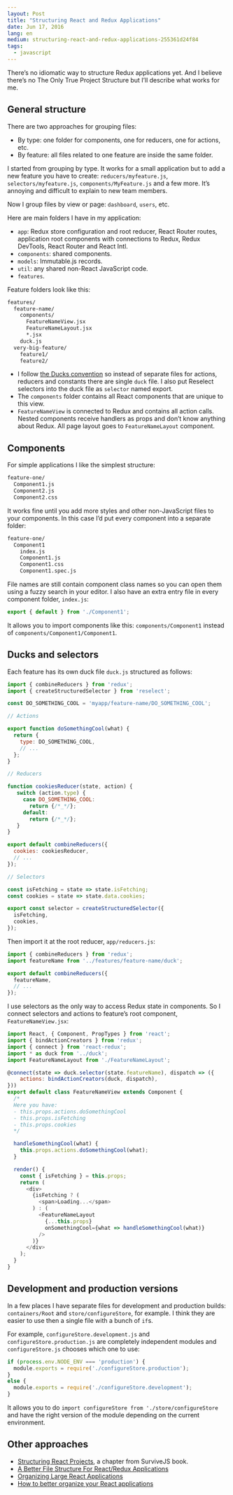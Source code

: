 ```yaml
---
layout: Post
title: "Structuring React and Redux Applications"
date: Jun 17, 2016
lang: en
medium: structuring-react-and-redux-applications-255361d24f84
tags:
  - javascript
---
```


There’s no idiomatic way to structure Redux applications yet. And I believe there’s no The Only True Project Structure but I’ll describe what works for me.

## General structure

There are two approaches for grouping files:

* By type: one folder for components, one for reducers, one for actions, etc.
* By feature: all files related to one feature are inside the same folder.

I started from grouping by type. It works for a small application but to add a new feature you have to create: `reducers/myfeature.js`, `selectors/myfeature.js`, `components/MyFeature.js` and a few more. It’s annoying and difficult to explain to new team members.

Now I group files by view or page: `dashboard`, `users`, etc.

Here are main folders I have in my application:

* `app`: Redux store configuration and root reducer, React Router routes, application root components with connections to Redux, Redux DevTools, React Router and React Intl.
* `components`: shared components.
* `models`: Immutable.js records.
* `util`: any shared non-React JavaScript code.
* `features`.

<!--more-->

Feature folders look like this:

```bash
features/
  feature-name/
    components/
      FeatureNameView.jsx
      FeatureNameLayout.jsx
      *.jsx
    duck.js
  very-big-feature/
    feature1/
    feature2/
```

* I follow [the Ducks convention](https://github.com/erikras/ducks-modular-redux) so instead of separate files for actions, reducers and constants there are single `duck` file. I also put Reselect selectors into the duck file as `selector` named export.
* The `components` folder contains all React components that are unique to this view.
* `FeatureNameView` is connected to Redux and contains all action calls. Nested components receive handlers as props and don’t know anything about Redux. All page layout goes to `FeatureNameLayout` component.

## Components

For simple applications I like the simplest structure:

```bash
feature-one/
  Component1.js
  Component2.js
  Component2.css
```

It works fine until you add more styles and other non-JavaScript files to your components. In this case I’d put every component into a separate folder:

```bash
feature-one/
  Component1
    index.js
    Component1.js
    Component1.css
    Component1.spec.js
```

File names are still contain component class names so you can open them using a fuzzy search in your editor. I also have an extra entry file in every component folder, `index.js`:

```javascript
export { default } from './Component1';
```

It allows you to import components like this: `components/Component1` instead of `components/Component1/Component1`.

## Ducks and selectors

Each feature has its own duck file `duck.js` structured as follows:

```javascript
import { combineReducers } from 'redux';
import { createStructuredSelector } from 'reselect';

const DO_SOMETHING_COOL = 'myapp/feature-name/DO_SOMETHING_COOL';

// Actions

export function doSomethingCool(what) {
  return {
    type: DO_SOMETHING_COOL,
    // ...
  };
}

// Reducers

function cookiesReducer(state, action) {
   switch (action.type) {
     case DO_SOMETHING_COOL:
       return {/*_*/};
     default:
       return {/*_*/};
   }
}

export default combineReducers({
  cookies: cookiesReducer,
  // ...
});

// Selectors

const isFetching = state => state.isFetching;
const cookies = state => state.data.cookies;

export const selector = createStructuredSelector({
  isFetching,
  cookies,
});
```

Then import it at the root reducer, `app/reducers.js`:

```javascript
import { combineReducers } from 'redux';
import featureName from '../features/feature-name/duck';

export default combineReducers({
  featureName,
  // ...
});
```

I use selectors as the only way to access Redux state in components. So I connect selectors and actions to feature’s root component, `FeatureNameView.jsx`:

```javascript
import React, { Component, PropTypes } from 'react';
import { bindActionCreators } from 'redux';
import { connect } from 'react-redux';
import * as duck from '../duck';
import FeatureNameLayout from './FeatureNameLayout';

@connect(state => duck.selector(state.featureName), dispatch => ({
    actions: bindActionCreators(duck, dispatch),
}))
export default class FeatureNameView extends Component {
  /*
  Here you have:
  - this.props.actions.doSomethingCool
  - this.props.isFetching
  - this.props.cookies
  */

  handleSomethingCool(what) {
    this.props.actions.doSomethingCool(what);
  }

  render() {
    const { isFetching } = this.props;
    return (
      <div>
        {isFetching ? (
          <span>Loading...</span>
        ) : (
          <FeatureNameLayout
            {...this.props}
            onSomethingCool={what => handleSomethingCool(what)}
          />
        )}
      </div>
    );
  }
}
```

## Development and production versions

In a few places I have separate files for development and production builds: `containers/Root` and `store/configureStore`, for example. I think they are easier to use then a single file with a bunch of `if`s.

For example, `configureStore.development.js` and `configureStore.production.js` are completely independent modules and `configureStore.js` chooses which one to use:

```javascript
if (process.env.NODE_ENV === 'production') {
  module.exports = require('./configureStore.production');
}
else {
  module.exports = require('./configureStore.development');
}
```

It allows you to do `import configureStore from './store/configureStore` and have the right version of the module depending on the current environment.

## Other approaches

* [Structuring React Projects](http://survivejs.com/webpack_react/structuring_react_projects/), a chapter from SurviveJS book.
* [A Better File Structure For React/Redux Applications](http://marmelab.com/blog/2015/12/17/react-directory-structure.html)
* [Organizing Large React Applications](http://engineering.kapost.com/2016/01/organizing-large-react-applications/)
* [How to better organize your React applications](https://medium.com/@alexmngn/how-to-better-organize-your-react-applications-2fd3ea1920f1#.sbykc54ta)
